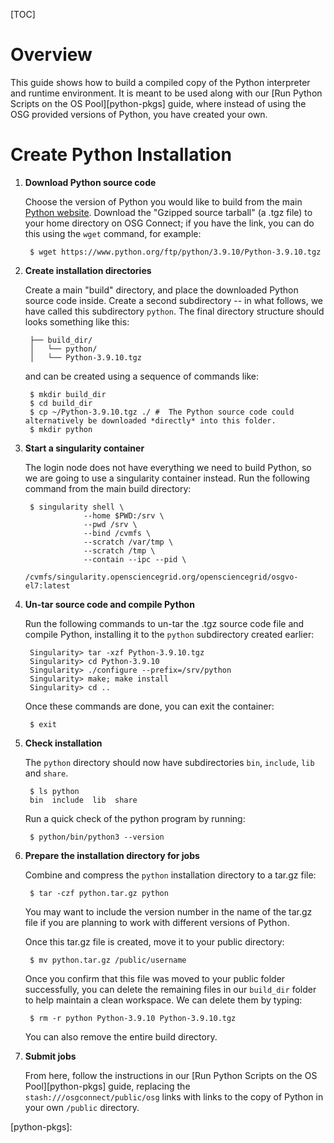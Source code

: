 [title]: - "Build a Copy of Python"

[TOC]

# Overview

This guide shows how to build a compiled copy of the Python interpreter and 
runtime environment. It is meant to be used along with 
our [Run Python Scripts on the OS Pool][python-pkgs] guide, where instead of using 
the OSG provided versions of Python, you have created your own. 

# Create Python Installation

1. **Download Python source code**

	Choose the version of Python you would like to build from the main 
	[Python website](https://www.python.org/downloads/source/). Download the "Gzipped 
	source tarball" (a .tgz file) to your home 
	directory on OSG Connect; if you have the link, you can do this using the 
	`wget` command, for example: 

		$ wget https://www.python.org/ftp/python/3.9.10/Python-3.9.10.tgz

2. **Create installation directories**

	Create a main "build" directory, and place the downloaded Python source code inside. 
	Create a second subdirectory -- in what follows, we have called this subdirectory `python`. 
	The final directory structure should looks something like this:

		├── build_dir/
		│   └── python/ 
		│   └── Python-3.9.10.tgz

	and can be created using a sequence of commands like: 

		$ mkdir build_dir
		$ cd build_dir
		$ cp ~/Python-3.9.10.tgz ./ #  The Python source code could alternatively be downloaded *directly* into this folder.
		$ mkdir python

3. **Start a singularity container**

	The login node does not have everything we need to build Python, so we 
	are going to use a singularity container instead. Run the following command 
	from the main build directory: 

		$ singularity shell \
					--home $PWD:/srv \
					--pwd /srv \
					--bind /cvmfs \
					--scratch /var/tmp \
					--scratch /tmp \
					--contain --ipc --pid \
					/cvmfs/singularity.opensciencegrid.org/opensciencegrid/osgvo-el7:latest

4. **Un-tar source code and compile Python**

	Run the following commands to un-tar the .tgz source code file and 
	compile Python, installing it to the `python` subdirectory created earlier: 

		Singularity> tar -xzf Python-3.9.10.tgz
		Singularity> cd Python-3.9.10
		Singularity> ./configure --prefix=/srv/python
		Singularity> make; make install
		Singularity> cd ..

	Once these commands are done, you can exit the container: 

		$ exit

5. **Check installation**

	The `python` directory should now have subdirectories `bin`, `include`, `lib` and `share`.

		$ ls python
		bin  include  lib  share

	Run a quick check of the python program by running: 

		$ python/bin/python3 --version

6. **Prepare the installation directory for jobs**

	Combine and compress the `python` installation directory to a tar.gz file: 

		$ tar -czf python.tar.gz python

	You may want to include the version number in the name of the tar.gz file if you 
	are planning to work with different versions of Python. 

	Once this tar.gz file is created, move it to your public directory: 

		$ mv python.tar.gz /public/username

	Once you confirm that this file was moved to your public folder 
	successfully, you can delete the remaining files in our `build_dir` folder to 
	help maintain a clean workspace. We can delete them by typing: 
	
		$ rm -r python Python-3.9.10 Python-3.9.10.tgz

	You can also remove the entire build directory. 

7. **Submit jobs**

	From here, follow the instructions in our [Run Python Scripts on the OS Pool][python-pkgs] 
	guide, replacing the `stash:///osgconnect/public/osg` links with links to the copy of 
	Python in your own `/public` directory. 

[python-pkgs]: 
